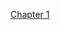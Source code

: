 <!DOCTYPE html>
<html lang="en">
<head>
    <meta charset="UTF-8">
    <meta name="viewport" content="width=device-width, initial-scale=1.0">
    <title>JESSICA SCHWARTZ, WEBD152 Spring Semester 2025</title>
</head>
<body>
<p></p><a href="/chapter1">Chapter 1</a></p>
</body>
</html>
